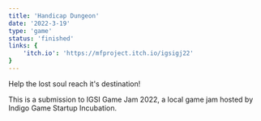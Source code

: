 ```yaml
---
title: 'Handicap Dungeon'
date: '2022-3-19'
type: 'game'
status: 'finished'
links: {
    'itch.io': 'https://mfproject.itch.io/igsigj22'
}
---
```


Help the lost soul reach it's destination!

This is a submission to IGSI Game Jam 2022, a local game jam hosted by Indigo Game Startup Incubation.